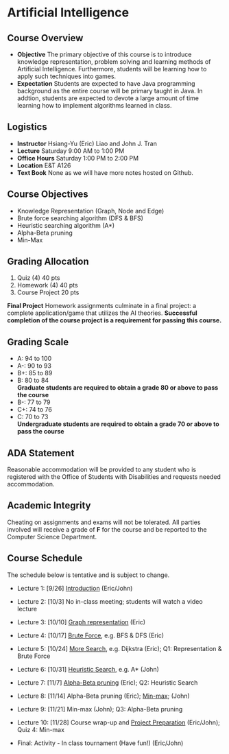 # Artificial Intelligence

## Course Overview

- **Objective** The primary objective of this course is to introduce knowledge representation, problem solving and learning methods of Artificial Intelligence. Furthermore, students will be learning how to apply such techniques into  games.
- **Expectation** Students are expected to have Java programming background as the entire course will be primary taught in Java. In addtion, students are expected to devote a large amount of time learning how to implement algorithms learned in class.

## Logistics

- **Instructor** Hsiang-Yu (Eric) Liao and John J. Tran
- **Lecture** Saturday 9:00 AM to 1:00 PM
- **Office Hours** Saturday 1:00 PM to 2:00 PM
- **Location** E&T A126
- **Text Book** None as we will have more notes hosted on Github.

## Course Objectives

* Knowledge Representation (Graph, Node and Edge)
* Brute force searching algorithm (DFS & BFS)
* Heuristic searching algorithm (A*)
* Alpha-Beta pruning
* Min-Max

## Grading Allocation

1. Quiz (4) 40 pts
2. Homework (4) 40 pts
3. Course Project 20 pts

**Final Project** Homework assignments culminate in a final project: a complete application/game that utilizes the AI theories. **Successful completion of the course project is a requirement for passing this course.**

## Grading Scale

* A: 94 to 100
* A-: 90 to 93
* B+: 85 to 89
* B: 80 to 84  
**Graduate students are required to obtain a grade 80 or above to pass the course**
* B-: 77 to 79
* C+: 74 to 76
* C: 70 to 73  
**Undergraduate students are required to obtain a grade 70 or above to pass the course**

## ADA Statement

Reasonable accommodation will be provided to any student who is registered with the Office of Students with Disabilities and requests needed accommodation.

## Academic Integrity

Cheating on assignments and exams will not be tolerated. All parties involved will receive a grade of **F** for the course and be reported to the Computer Science Department.

## Course Schedule

The schedule below is tentative and is subject to change.

* Lecture 1: [9/26] [Introduction](notes/introduction.md) (Eric/John)

* Lecture 2: [10/3] No in-class meeting; students will watch a video lecture

* Lecture 3: [10/10] [Graph representation](notes/graph-representation.md) (Eric)

* Lecture 4: [10/17] [Brute Force](notes/general-search.md), e.g. BFS & DFS (Eric)

* Lecture 5: [10/24] [More Search](notes/advanced-search.md), e.g. Dijkstra (Eric); Q1: Representation & Brute Force

* Lecture 6: [10/31] [Heuristic Search](notes/heuristic-search.md), e.g. A* (John)

* Lecture 7: [11/7]  [Alpha-Beta pruning](notes/alpha-beta-pruning.md) (Eric); Q2: Heuristic Search

* Lecture 8: [11/14] Alpha-Beta pruning (Eric); [Min-max](notes/min-max.md); (John)

* Lecture 9: [11/21] Min-max (John); Q3: Alpha-Beta pruning

* Lecture 10: [11/28] Course wrap-up and [Project Preparation](final-project/project.md) (Eric/John); Quiz 4: Min-max

* Final: Activity - In class tournament (Have fun!) (Eric/John)
